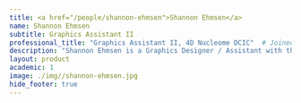 ```yaml
---
title: <a href="/people/shannon-ehmsen">Shannon Ehmsen</a>
name: Shannon Ehmsen
subtitle: Graphics Assistant II
professional_title: "Graphics Assistant II, 4D Nucleome DCIC"  # Joined professional titles
description: "Shannon Ehmsen is a Graphics Designer / Assistant with the 4D Nucleome Data Coordination and Integration Center and Park Lab's Clinical Genome Analysis Platform (CGAP). She recently graduated with a Bachelor in Fine Arts in Studio Art from Northeastern University and the School of the Museum of Fine Arts at Tufts University in 2019 and started at the Park Lab soon after."
layout: product
academic: 1
image: ./img//shannon-ehmsen.jpg
hide_footer: true
---
```

